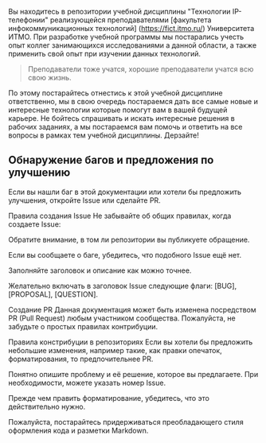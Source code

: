 Вы находитесь в репозитории учебной дисциплины "Технологии IP- телефонии" реализующейся преподавателями [факультета инфокоммуникационных технологий] (https://fict.itmo.ru/) Университета ИТМО. При разработке учебной программы мы постарались учесть опыт коллег занимающихся исследованиями а данной области, а также применить свой опыт при изучении данных технологий.

>Преподаватели тоже учатся, хорошие преподаватели учатся всю свою жизнь.

По этому постарайтесь отнестись к этой учебной дисциплине ответственно, мы в свою очередь постараемся дать все самые новые и интересные технологии которые помогут вам в вашей будущей карьере. Не бойтесь спрашивать и искать интересные решения в рабочих заданиях, а мы постараемся вам помочь и ответить на все вопросы в рамках тем учебной дисциплины. Дерзайте!

## Обнаружение багов и предложения по улучшению 

Если вы нашли баг в этой документации или хотели бы предложить улучшения, откройте Issue или сделайте PR.

Правила создания Issue
Не забывайте об общих правилах, когда создаете Issue:

Обратите внимание, в том ли репозитории вы публикуете обращение.

Если вы сообщаете о баге, убедитесь, что подобного Issue ещё нет.

Заполняйте заголовок и описание как можно точнее.

Желательно включать в заголовок Issue следующие флаги: [BUG], [PROPOSAL], [QUESTION].

Создание PR
Данная документация может быть изменена посредством PR (Pull Request) любым участником сообщества. Пожалуйста, не забудьте о простых правилах контрибуции.

Правила констрибуции в репозиториях
Если вы хотели бы предложить небольшие изменения, например такие, как правки опечаток, форматирования, то предпочительнее PR.

Понятно опишите проблему и её решение, которое вы предлагаете. При необходимости, можете указать номер Issue.

Прежде чем править форматирование, убедитесь, что это действительно нужно.

Пожалуйста, постарайтесь придерживаться преобладающего стиля оформления кода и разметки Markdown.